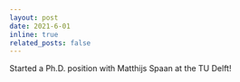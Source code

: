 ```yaml
---
layout: post
date: 2021-6-01 
inline: true
related_posts: false
---
```

Started a Ph.D. position with Matthijs Spaan at the TU Delft!